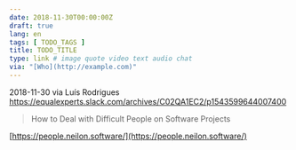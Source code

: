 ```yaml
---
date: 2018-11-30T00:00:00Z
draft: true
lang: en
tags: [ TODO_TAGS ]
title: TODO_TITLE
type: link # image quote video text audio chat
via: "[Who](http://example.com)"
---
```



2018-11-30 via Luís Rodrigues
https://equalexperts.slack.com/archives/C02QA1EC2/p1543599644007400

> How to Deal with Difficult People on Software Projects

[https://people.neilon.software/](https://people.neilon.software/)

